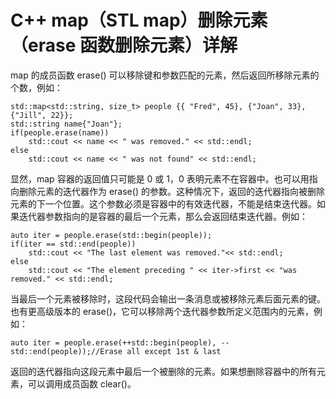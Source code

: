 # C++ map（STL map）删除元素（erase 函数删除元素）详解

map 的成员函数 erase() 可以移除键和参数匹配的元素，然后返回所移除元素的个数，例如：

```
std::map<std::string, size_t> people {{ "Fred", 45}, {"Joan", 33},{"Jill", 22}};
std::string name{"Joan"};
if(people.erase(name))
    std::cout << name << " was removed." << std::endl;
else
    std::cout << name << " was not found" << std::endl;
```

显然，map 容器的返回值只可能是 0 或 1，0 表明元素不在容器中。也可以用指向删除元素的迭代器作为 erase() 的参数。这种情况下，返回的迭代器指向被删除元素的下一个位置。这个参数必须是容器中的有效迭代器，不能是结束迭代器。如果迭代器参数指向的是容器的最后一个元素，那么会返回结束迭代器。例如：

```
auto iter = people.erase(std::begin(people));
if(iter == std::end(people))
    std::cout << "The last element was removed."<< std::endl;
else
    std::cout << "The element preceding " << iter->first << "was removed." << std::endl;
```

当最后一个元素被移除时，这段代码会输出一条消息或被移除元素后面元素的键。也有更高级版本的 erase()，它可以移除两个迭代器参数所定义范围内的元素，例如：

```
auto iter = people.erase(++std::begin(people), --std::end(people));//Erase all except 1st & last
```

返回的迭代器指向这段元素中最后一个被删除的元素。如果想删除容器中的所有元素，可以调用成员函数 clear()。